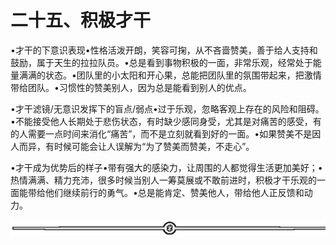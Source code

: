 # 二十五、积极才干

•才干的下意识表现•性格活泼开朗，笑容可掬，从不吝啬赞美，善于给人支持和鼓励，属于天生的拉拉队员。•总是看到事物积极的一面，非常乐观，经常处于能量满满的状态。•团队里的小太阳和开心果，总能把团队里的氛围带起来，把激情带给团队。•习惯性的赞美别人，因为总是能看到别人的优点。

•才干滤镜/无意识发挥下的盲点/弱点•过于乐观，忽略客观上存在的风险和阻碍。•不能接受他人长期处于悲伤状态，有时缺少感同身受，尤其是对痛苦的感受，有的人需要一点时间来消化“痛苦”，而不是立刻就看到好的一面。•如果赞美不是因人而异，有时候可能会让人误解为“为了赞美而赞美，不走心”。

•才干成为优势后的样子•带有强大的感染力，让周围的人都觉得生活更加美好；•热情满满、精力充沛，很多时候当别人一筹莫展或不敢前进时，积极才干乐观的一面能带给他们继续前行的勇气。•总是能肯定、赞美他人，带给他人正反馈和动力。

![](img/6c7de331872a8117bb5e80b7aec8953a.png)